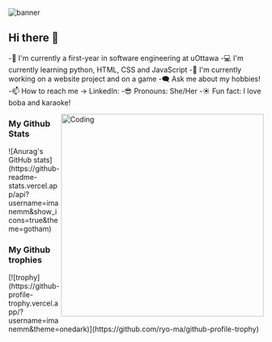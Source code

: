 
![banner](https://github.com/user-attachments/assets/e8067dc1-efc5-4145-b251-6e259deaf2e7)

## Hi there 👋

-🏫 I'm currently a first-year in software engineering at uOttawa
-💻 I'm currently learning python, HTML, CSS and JavaScript
-💼 I'm currently working on a website project and on a game
-🗨️ Ask me about my hobbies!
-📫 How to reach me -> LinkedIn: 
-😎 Pronouns: She/Her
-☀️ Fun fact: I love boba and karaoke!

<img align="right" alt="Coding" width="400" src="https://media.giphy.com/media/5YhM7FikN75SXkbInU/giphy.gif?cid=790b7611yy2h5vffl6xlg9caufjwyqyoqo3mgitqxbpf33g6&ep=v1_gifs_search&rid=giphy.gif&ct=g">
<h3 align="left">My Github Stats</h3>
![Anurag's GitHub stats](https://github-readme-stats.vercel.app/api?username=imanemm&show_icons=true&theme=gotham)
<h3 align="left">My Github trophies</h3>
[![trophy](https://github-profile-trophy.vercel.app/?username=imanemm&theme=onedark)](https://github.com/ryo-ma/github-profile-trophy)

